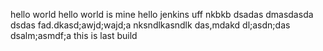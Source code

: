 hello world
hello world is mine
hello jenkins 
uff
nkbkb
dsadas
dmasdasda
dsdas
fad.dkasd;awjd;wajd;a
nksndlkasndlk
das,mdakd
dl;asdn;das
dsalm;asmdf;a
this is last build
